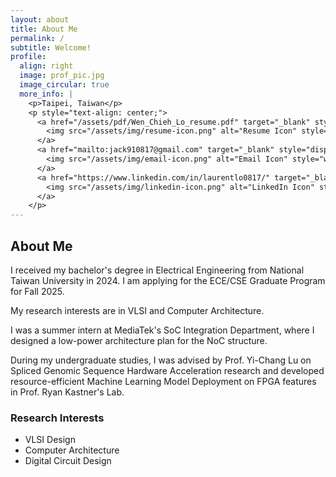```yaml
---
layout: about
title: About Me
permalink: /
subtitle: Welcome!
profile:
  align: right
  image: prof_pic.jpg
  image_circular: true
  more_info: |
    <p>Taipei, Taiwan</p>
    <p style="text-align: center;">
      <a href="/assets/pdf/Wen_Chieh_Lo_resume.pdf" target="_blank" style="display: inline-block; margin-right: 10px;">
        <img src="/assets/img/resume-icon.png" alt="Resume Icon" style="width: 20px; height: 20px; vertical-align: middle;"> Resume
      </a>
      <a href="mailto:jack910817@gmail.com" target="_blank" style="display: inline-block; margin-right: 10px;">
        <img src="/assets/img/email-icon.png" alt="Email Icon" style="width: 20px; height: 20px; vertical-align: middle;"> Email
      </a>
      <a href="https://www.linkedin.com/in/laurentlo0817/" target="_blank" style="display: inline-block;">
        <img src="/assets/img/linkedin-icon.png" alt="LinkedIn Icon" style="width: 20px; height: 20px; vertical-align: middle;"> LinkedIn
      </a>
    </p>
---
```


## About Me

I received my bachelor's degree in Electrical Engineering from National Taiwan University in 2024. I am applying for the ECE/CSE Graduate Program for Fall 2025.

My research interests are in VLSI and Computer Architecture.

I was a summer intern at MediaTek's SoC Integration Department, where I designed a low-power architecture plan for the NoC structure.

During my undergraduate studies, I was advised by Prof. Yi-Chang Lu on Spliced Genomic Sequence Hardware Acceleration research and developed resource-efficient Machine Learning Model Deployment on FPGA features in Prof. Ryan Kastner's Lab.

### Research Interests

- VLSI Design
- Computer Architecture
- Digital Circuit Design
